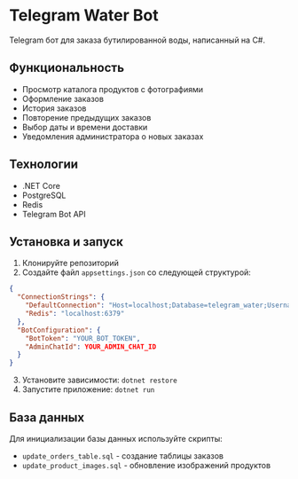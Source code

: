 # Telegram Water Bot

Telegram бот для заказа бутилированной воды, написанный на C#.

## Функциональность

- Просмотр каталога продуктов с фотографиями
- Оформление заказов
- История заказов
- Повторение предыдущих заказов
- Выбор даты и времени доставки
- Уведомления администратора о новых заказах

## Технологии

- .NET Core
- PostgreSQL
- Redis
- Telegram Bot API

## Установка и запуск

1. Клонируйте репозиторий
2. Создайте файл `appsettings.json` со следующей структурой:
```json
{
  "ConnectionStrings": {
    "DefaultConnection": "Host=localhost;Database=telegram_water;Username=your_username;Password=your_password",
    "Redis": "localhost:6379"
  },
  "BotConfiguration": {
    "BotToken": "YOUR_BOT_TOKEN",
    "AdminChatId": YOUR_ADMIN_CHAT_ID
  }
}
```
3. Установите зависимости: `dotnet restore`
4. Запустите приложение: `dotnet run`

## База данных

Для инициализации базы данных используйте скрипты:
- `update_orders_table.sql` - создание таблицы заказов
- `update_product_images.sql` - обновление изображений продуктов
